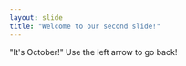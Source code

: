 ```yaml
---
layout: slide
title: "Welcome to our second slide!"
---
```

"It's October!"
Use the left arrow to go back!
